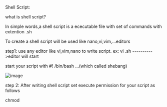 Shell Script:

what is shell script?

In simple words,a shell script is a ececutable file with set of commands with extention .sh

To create a shell script will be used like nano,vi,vim,...editors

step1: use any editor like vi,vim,nano to write script.
ex: vi <file name>.sh ---------->editor will start  
  
  start your script with #! /bin/bash ...(which called shebang)
  
  
  ![image](https://user-images.githubusercontent.com/85178565/228113098-c35fcb8a-fa5e-43a3-9f1a-3682c1337b40.png)  
    
  
step 2:
  After writing shell script set execute permission for your script as follows
  
 chmod <permission> <script file name>
  chmod 760 <file name>

![image](https://user-images.githubusercontent.com/85178565/228113407-35d43a4b-99dd-4052-b7ee-2a15eb80c649.png)


  we can add arguments in shell scripting for ex:./<filename> name1 (nj-is argument 1)

  ![image](https://github.com/imtiaz04/Linux-Repo/assets/85178565/2d4e1b5c-9f1f-4f23-a6d8-7a9b7d2033b5)

  below is script
  
#!/bin/bash


filename=$1
echo "Enter the file name"


echo "Checking if $filename exists.."

if [ -f $filename  ]
then

echo "$filename exists" 
else
echo "$filename doesn't exist"
fi
~                                                                                                                                                                                                          
~ 

we can use loop also for repeted execute

![image](https://github.com/imtiaz04/Linux-Repo/assets/85178565/ef63c18c-da29-482b-85c3-555a16cfed0f)

here is script

![image](https://github.com/imtiaz04/Linux-Repo/assets/85178565/74bd8bf8-7388-4adc-bfcf-73c113bfde5c)


we can find files in folders with scripting and i used arguments too..

![image](https://github.com/imtiaz04/Linux-Repo/assets/85178565/ca7378f4-a6aa-405c-b41a-d9175117040d)

![image](https://github.com/imtiaz04/Linux-Repo/assets/85178565/267420e0-3bc5-405c-ac17-99a7fe1e2617)

usung df -h command we can find usage of the system

![image](https://github.com/imtiaz04/Linux-Repo/assets/85178565/f44b69d7-7c8b-4da0-9fa2-5d8d72272121)







  
